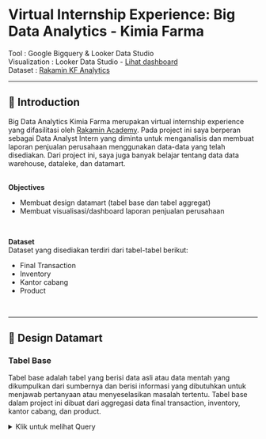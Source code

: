 # **Virtual Internship Experience: Big Data Analytics - Kimia Farma**
Tool : Google Bigquery & Looker Data Studio <br>
Visualization : Looker Data Studio - [Lihat dashboard](https://lookerstudio.google.com/s/rvUSovORG5s) <br>
Dataset : [Rakamin KF Analytics](https://console.cloud.google.com/bigquery?hl=id&invt=AbtVlQ&project=rakamin-kf-analytics-454818-v3&ws=!1m5!1m4!4m3!1srakamin-kf-analytics-454818-v3!2skimia_farma!3skf_analisa)
<br>

---

## 📂 **Introduction**
Big Data Analytics Kimia Farma merupakan virtual internship experience yang difasilitasi oleh [Rakamin Academy](https://www.rakamin.com/virtual-internship-experience/kimiafarma-big-data-analytics-virtual-internship-program). Pada project ini saya berperan sebagai Data Analyst Intern yang diminta untuk menganalisis dan membuat laporan penjualan perusahaan menggunakan data-data yang telah disediakan. Dari project ini, saya juga banyak belajar tentang data data warehouse, dataleke, dan datamart. <br>
<br>

**Objectives**
- Membuat design datamart (tabel base dan tabel aggregat)
- Membuat visualisasi/dashboard laporan penjualan perusahaan
<br>

**Dataset** <br>
Dataset yang disediakan terdiri dari tabel-tabel berikut:
- Final Transaction
- Inventory
- Kantor cabang
- Product
<br>

---


## 📂 **Design Datamart**
### Tabel Base
Tabel base adalah tabel yang berisi data asli atau data mentah yang dikumpulkan dari sumbernya dan berisi informasi yang dibutuhkan untuk menjawab pertanyaan atau menyeselasikan masalah tertentu. Tabel base dalam project ini dibuat dari aggregasi data final transaction, inventory, kantor cabang, dan product. <br>

<details>
  <summary> Klik untuk melihat Query </summary>
    <br>
    
```sql
CREATE TABLE `kimia_farma.analisa_percobaan` AS
SELECT
  ft.transaction_id,
  ft.date,
  kc.branch_id,
  kc.branch_name,
  kc.kota,
  kc.provinsi,
  kc.rating AS rating_cabang,
  ft.customer_name,
  p.product_id,
  p.product_name,
  p.price AS actual_price,
  ft.discount_percentage,
CASE
  WHEN ft.price <= 50000 THEN 10
  WHEN ft.price > 50000 AND ft.price <= 100000 THEN 15
  WHEN ft.price > 100000 AND ft.price <= 300000 THEN 20
  WHEN ft.price > 300000 AND ft.price <= 500000 THEN 25
  ELSE 30
END AS percentage_gross_laba,

-- rumus net sales adalah harga x diskon
ft.price * (1- ft.discount_percentage/100) AS nett_sales,
-- rumus nett profit adalah harga x diskon x gross laba
ft.price * (1- ft.discount_percentage/100) *
CASE
  WHEN ft.price <= 50000 THEN 0.10
  WHEN ft.price > 50000 AND ft.price <= 100000 THEN 0.15
  WHEN ft.price > 100000 AND ft.price <= 300000 THEN 0.20
  WHEN ft.price > 300000 AND ft.price <= 500000 THEN 0.25
  ELSE 0.30
END AS nett_profit,

ft.rating AS rating_transaction

FROM `rakamin-kf-analytics-454818-v3.kimia_farma.kf_final_transaction` AS ft
JOIN `rakamin-kf-analytics-454818-v3.kimia_farma.kf_kantor_cabang` AS kc ON kc.branch_id = ft.branch_id
JOIN `rakamin-kf-analytics-454818-v3.kimia_farma.kf_product` AS p ON p.product_id = ft.product_id;
--- 


